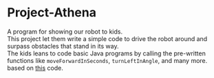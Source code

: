 # Project-Athena
A program for showing our robot to kids. <br>
This project let them write a simple code to drive the robot around and surpass obstacles that stand in its way. <br>
The kids leans to code basic Java programs by calling the pre-written functions like `moveForwardInSeconds`, `turnLeftInAngle`, and many more. <br>
based on <a href="https://github.com/Spikes-2212-Programming-Guild/Freshman-Presentation-2021">this</a> code.
